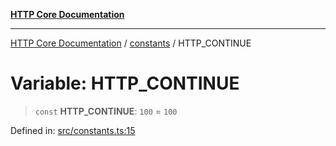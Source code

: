 [**HTTP Core Documentation**](../../README.md)

***

[HTTP Core Documentation](../../README.md) / [constants](../README.md) / HTTP\_CONTINUE

# Variable: HTTP\_CONTINUE

> `const` **HTTP\_CONTINUE**: `100` = `100`

Defined in: [src/constants.ts:15](https://github.com/stonemjs/http-core/blob/0d24f1311c8ffc69c0f21ab48badb00539c57ea4/src/constants.ts#L15)

